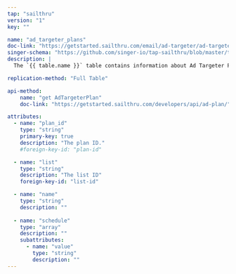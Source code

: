 ```yaml
---
tap: "sailthru"
version: "1"
key: ""

name: "ad_targeter_plans"
doc-link: "https://getstarted.sailthru.com/email/ad-targeter/ad-targeter-overview/"
singer-schema: "https://github.com/singer-io/tap-sailthru/blob/master/tap_sailthru/schemas/ad_targeter_plans.json"
description: |
  The `{{ table.name }}` table contains information about Ad Targeter Plans in your {{ integration.display_name }} account.

replication-method: "Full Table"

api-method:
    name: "get AdTargeterPlan"
    doc-link: "https://getstarted.sailthru.com/developers/api/ad-plan/"

attributes:
  - name: "plan_id"
    type: "string"
    primary-key: true
    description: "The plan ID."
    #foreign-key-id: "plan-id"

  - name: "list"
    type: "string"
    description: "The list ID"
    foreign-key-id: "list-id"

  - name: "name"
    type: "string"
    description: ""
  
  - name: "schedule"
    type: "array"
    description: ""
    subattributes:
      - name: "value"
        type: "string"
        description: ""
---
```

